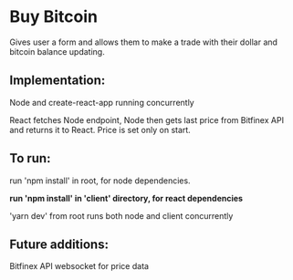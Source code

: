 # Buy Bitcoin
Gives user a form and allows them to make a trade with their dollar and bitcoin balance updating.

## Implementation:
Node and create-react-app running concurrently

React fetches Node endpoint, Node then gets last price from Bitfinex API and returns it to React.
Price is set only on start.

## To run:
run 'npm install' in root, for node dependencies.

**run 'npm install' in 'client' directory, for react dependencies**

'yarn dev' from root runs both node and client concurrently

## Future additions:
Bitfinex API websocket for price data
